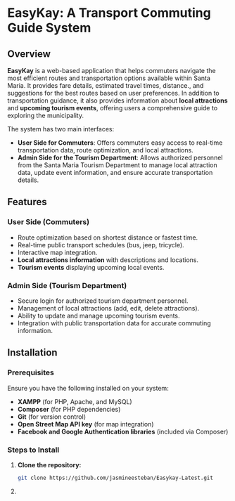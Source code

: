 # EasyKay: A Transport Commuting Guide System

## Overview
**EasyKay** is a web-based application that helps commuters navigate the most efficient routes and transportation options available within Santa Maria.
It provides fare details, estimated travel times, distance., and suggestions for the best routes based on user preferences. 
In addition to transportation guidance, it also provides information about **local attractions** and **upcoming tourism events**, offering users a comprehensive guide to exploring the municipality.

The system has two main interfaces:
- **User Side for Commuters**: Offers commuters easy access to real-time transportation data, route optimization, and local attractions.
- **Admin Side for the Tourism Department**: Allows authorized personnel from the Santa Maria Tourism Department to manage local attraction data, update event information, and ensure accurate transportation details.

## **Features**

### **User Side (Commuters)**
- Route optimization based on shortest distance or fastest time.
- Real-time public transport schedules (bus, jeep, tricycle).
- Interactive map integration.
- **Local attractions information** with descriptions and locations.
- **Tourism events** displaying upcoming local events.

### **Admin Side (Tourism Department)**
- Secure login for authorized tourism department personnel.
- Management of local attractions (add, edit, delete attractions).
- Ability to update and manage upcoming tourism events.
- Integration with public transportation data for accurate commuting information.

## **Installation**

### **Prerequisites**
Ensure you have the following installed on your system:
- **XAMPP** (for PHP, Apache, and MySQL)
- **Composer** (for PHP dependencies)
- **Git** (for version control)
- **Open Street Map API key** (for map integration)
- **Facebook and Google Authentication libraries** (included via Composer)

### **Steps to Install**

1. **Clone the repository:**
   ```bash
   git clone https://github.com/jasmineesteban/Easykay-Latest.git
3. 
  


